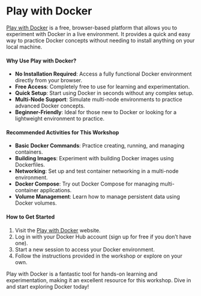 # Play with Docker

[Play with Docker](https://labs.play-with-docker.com/) is a free, browser-based platform that allows you to experiment with Docker in a live environment. It provides a quick and easy way to practice Docker concepts without needing to install anything on your local machine.

#### Why Use Play with Docker?
- **No Installation Required**: Access a fully functional Docker environment directly from your browser.
- **Free Access**: Completely free to use for learning and experimentation.
- **Quick Setup**: Start using Docker in seconds without any complex setup.
- **Multi-Node Support**: Simulate multi-node environments to practice advanced Docker concepts.
- **Beginner-Friendly**: Ideal for those new to Docker or looking for a lightweight environment to practice.

#### Recommended Activities for This Workshop
- **Basic Docker Commands**: Practice creating, running, and managing containers.
- **Building Images**: Experiment with building Docker images using Dockerfiles.
- **Networking**: Set up and test container networking in a multi-node environment.
- **Docker Compose**: Try out Docker Compose for managing multi-container applications.
- **Volume Management**: Learn how to manage persistent data using Docker volumes.

#### How to Get Started
1. Visit the [Play with Docker](https://labs.play-with-docker.com/) website.
2. Log in with your Docker Hub account (sign up for free if you don’t have one).
3. Start a new session to access your Docker environment.
4. Follow the instructions provided in the workshop or explore on your own.

Play with Docker is a fantastic tool for hands-on learning and experimentation, making it an excellent resource for this workshop. Dive in and start exploring Docker today!